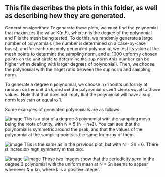 ## This file describes the plots in this folder, as well as describing how they are generated.

Generation algorithm: To generate these plots, we must find the polynomial that maximizes the value K(n,F), where n is the degree of the polynomial and F is the mesh being tested. To do this, we randomly generate a large number of polynomials (the number is determined on a case-by-case basis), and for each randomly generated polynomial, we test its value at the mesh points to determine the sampling norm, and at 1000 unformly chosen points on the unit circle to determine the sup norm (this number can be higher when dealing with larger degrees of polynomial). Then, we choose the polynomial with the larget ratio between the sup norm and sampling norm.

To generate a degree n polynomial, we choose n+1 points uniformly at random on the unit disk, and set the polynomial's coefficients equal to those values. Note that that does not imply that the polynomial will have a sup norm less than or equal to 1.

Some examples of generated polynomials are as follows:

![image](https://github.com/jwvineyard/Analysis-REU-2023/assets/72844296/e22e7c12-f5e6-493a-a2dd-4d94a13b0844)
This is a plot of a degree 3 polynomial with the sampling mesh being the roots of unity, with N = 5 (N = n+2). You can see that the polynomial is symmetric around the peak, and that the values of the polynomial at the sampling points is the same for many of them.

![image](https://github.com/jwvineyard/Analysis-REU-2023/assets/72844296/844f97eb-b7f4-4133-b0a5-7f85b8745743)
This is the same as in the previous plot, but with N = 2n = 6. There is incredibly high symmetry in this plot.

![image](https://github.com/jwvineyard/Analysis-REU-2023/assets/72844296/8ee201de-eb2e-4a76-b758-35f31610b369)
![image](https://github.com/jwvineyard/Analysis-REU-2023/assets/72844296/2155633e-9102-48d8-821d-1d6d25a5c32e)
These two images show that the periodicity seen in the degree 3 polynomial with the uniform mesh at N = 2n seems to appear whenever N = kn, where k is a positive integer.
